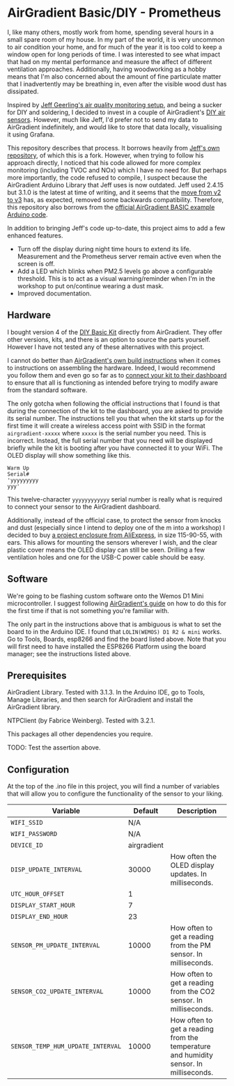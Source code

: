 # AirGradient Basic/DIY - Prometheus

I, like many others, mostly work from home, spending several hours in a small spare room of my house. In my part of the world, it is very uncommon to air condition your home, and for much of the year it is too cold to keep a window open for long periods of time. I was interested to see what impact that had on my mental performance and measure the affect of different ventilation approaches. Additionally, having woodworking as a hobby means that I'm also concerned about the amount of fine particulate matter that I inadvertently may be breathing in, even after the visible wood dust has dissipated.

Inspired by [Jeff Geerling's air quality monitoring setup](https://www.jeffgeerling.com/blog/2021/airgradient-diy-air-quality-monitor-co2-pm25), and being a sucker for DIY and soldering, I decided to invest in a couple of AirGradient's [DIY air sensors](https://www.airgradient.com/diy/). However, much like Jeff, I'd prefer not to send my data to AirGradient indefinitely, and would like to store that data locally, visualising it using Grafana.

This repository describes that process. It borrows heavily from [Jeff's own repository](https://github.com/geerlingguy/airgradient-prometheus), of which this is a fork. However, when trying to follow his approach directly, I noticed that his code allowed for more complex monitoring (including TVOC and NOx) which I have no need for. But perhaps more importantly, the code refused to compile, I suspect because the AirGradient Arduino Library that Jeff uses is now outdated. Jeff used 2.4.15 but 3.1.0 is the latest at time of writing, and it seems that the [move from v2 to v3](https://forum.airgradient.com/t/new-airgradient-arduino-library-version-3/1639) has, as expected, removed some backwards compatibility. Therefore, this repository also borrows from the [official AirGradient BASIC example Arduino code](https://github.com/airgradienthq/arduino/tree/master/examples/BASIC).

In addition to bringing Jeff's code up-to-date, this project aims to add a few enhanced features.

- Turn off the display during night time hours to extend its life. Measurement and the Prometheus server remain active even when the screen is off.
- Add a LED which blinks when PM2.5 levels go above a configurable threshold. This is to act as a visual warning/reminder when I'm in the workshop to put on/continue wearing a dust mask.
- Improved documentation.

## Hardware

I bought version 4 of the [DIY Basic Kit](https://www.airgradient.com/shop/#!/DIY-Basic-Kit/p/447361353/category=166777529) directly from AirGradient. They offer other versions, kits, and there is an option to source the parts yourself. However I have not tested any of these alternatives with this project.

I cannot do better than [AirGradient's own build instructions](https://www.airgradient.com/documentation/diy-v4/) when it comes to instructions on assembling the hardware. Indeed, I would recommend you follow them and even go so far as to [connect your kit to their dashboard](https://app.airgradient.com/onboarding/welcome) to ensure that all is functioning as intended before trying to modify aware from the standard software.

The only gotcha when following the official instructions that I found is that during the connection of the kit to the dashboard, you are asked to provide its serial number. The instructions tell you that when the kit starts up for the first time it will create a wireless access point with SSID in the format `airgradient-xxxxx` where `xxxxx` is the serial number you need. This is incorrect. Instead, the full serial number that you need will be displayed briefly while the kit is booting after you have connected it to your WiFi. The OLED display will show something like this.

```
Warm Up
Serial#
'yyyyyyyyy
yyy'
```

This twelve-character `yyyyyyyyyyyy` serial number is really what is required to connect your sensor to the AirGradient dashboard.

Additionally, instead of the official case, to protect the sensor from knocks and dust (especially since I intend to deploy one of the m into a workshop) I decided to buy [a project enclosure from AliExpress](https://www.aliexpress.com/item/1005001304761174.html), in size 115-90-55, with ears. This allows for mounting the sensors wherever I wish, and the clear plastic cover means the OLED display can still be seen. Drilling a few ventilation holes and one for the USB-C power cable should be easy.

## Software

We're going to be flashing custom software onto the Wemos D1 Mini microcontroller. I suggest following [AirGradient's guide](https://www.airgradient.com/documentation/basic-setup-skills-and-equipment-needed-to-build-our-airgradient-diy-sensor/) on how to do this for the first time if that is not something you're familiar with.

The only part in the instructions above that is ambiguous is what to set the board to in the Arduino IDE. I found that `LOLIN(WEMOS) D1 R2 & mini` works. Go to Tools, Boards, esp8266 and find the board listed above. Note that you will first need to have installed the ESP8266 Platform using the board manager; see the instructions listed above.

## Prerequisites

AirGradient Library. Tested with 3.1.3. In the Arduino IDE, go to Tools, Manage Libraries, and then search for AirGradient and install the AirGradient library.

NTPClient (by Fabrice Weinberg). Tested with 3.2.1.

This packages all other dependencies you require.

TODO: Test the assertion above.

## Configuration

At the top of the .ino file in this project, you will find a number of variables that will allow you to configure the functionality of the sensor to your liking.

Variable                          | Default     | Description
----------------------------------|-------------|------------
`WIFI_SSID`                       | N/A         |
`WIFI_PASSWORD`                   | N/A         |
`DEVICE_ID`                       | airgradient |
`DISP_UPDATE_INTERVAL`            | 30000       | How often the OLED display updates. In milliseconds.
`UTC_HOUR_OFFSET`                 | 1           |
`DISPLAY_START_HOUR`              | 7           | 
`DISPLAY_END_HOUR`                | 23          | 
`SENSOR_PM_UPDATE_INTERVAL`       | 10000       | How often to get a reading from the PM sensor. In milliseconds.
`SENSOR_CO2_UPDATE_INTERVAL`      | 10000       | How often to get a reading from the CO2 sensor. In milliseconds.
`SENSOR_TEMP_HUM_UPDATE_INTERVAL` | 10000       | How often to get a reading from the temperature and humidity sensor. In milliseconds.